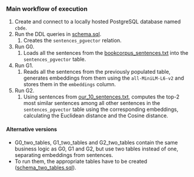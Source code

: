 ### Main workflow of execution

1. Create and connect to a locally hosted PostgreSQL database named `cbde`.
2. Run the DDL queries in [schema.sql](schema.sql).
   1. Creates the `sentences_pgvector` relation.
3. Run G0.
    1. Loads all the sentences from the 
    [bookcorpus_sentences.txt](../data_used/bookcorpus_sentences.txt) into the 
    `sentences_pgvector` table.
4. Run G1.
    1. Reads all the sentences from the previously populated table, generates 
    embeddings from them using the `all-MiniLM-L6-v2` and stores them in the `embeddings` 
    column.
5. Run G2.
    1. Using sentences from 
    [our_10_sentences.txt](../data_used/our_10_sentences.txt), computes the top-2 most
    similar sentences among all other sentences in the `sentences_pgvector` table using the 
    corresponding embeddings, calculating the Euclidean distance and the Cosine distance.

#### Alternative versions

- G0_two_tables, G1_two_tables and G2_two_tables contain the same business 
logic as G0, G1 and G2, but use two tables instead of one, separating embeddings from 
sentences.
- To run them, the appropriate tables have to be created 
([schema_two_tables.sql](alternative_versions/schema_two_tables.sql)).
